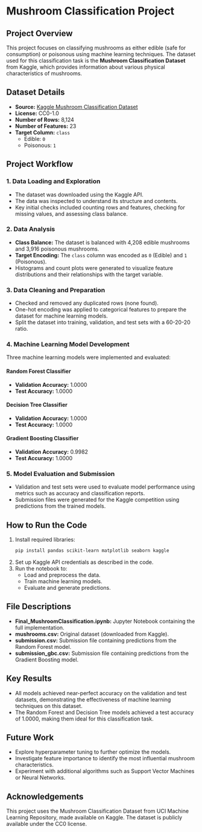 # Mushroom Classification Project

## Project Overview
This project focuses on classifying mushrooms as either edible (safe for consumption) or poisonous using machine learning techniques. The dataset used for this classification task is the **Mushroom Classification Dataset** from Kaggle, which provides information about various physical characteristics of mushrooms.

## Dataset Details
- **Source:** [Kaggle Mushroom Classification Dataset](https://www.kaggle.com/datasets/uciml/mushroom-classification)
- **License:** CC0-1.0
- **Number of Rows:** 8,124
- **Number of Features:** 23
- **Target Column:** `class`
  - Edible: `0`
  - Poisonous: `1`

## Project Workflow

### 1. Data Loading and Exploration
- The dataset was downloaded using the Kaggle API.
- The data was inspected to understand its structure and contents.
- Key initial checks included counting rows and features, checking for missing values, and assessing class balance.

### 2. Data Analysis
- **Class Balance:** The dataset is balanced with 4,208 edible mushrooms and 3,916 poisonous mushrooms.
- **Target Encoding:** The `class` column was encoded as `0` (Edible) and `1` (Poisonous).
- Histograms and count plots were generated to visualize feature distributions and their relationships with the target variable.

### 3. Data Cleaning and Preparation
- Checked and removed any duplicated rows (none found).
- One-hot encoding was applied to categorical features to prepare the dataset for machine learning models.
- Split the dataset into training, validation, and test sets with a 60-20-20 ratio.

### 4. Machine Learning Model Development
Three machine learning models were implemented and evaluated:

#### Random Forest Classifier
- **Validation Accuracy:** 1.0000
- **Test Accuracy:** 1.0000

#### Decision Tree Classifier
- **Validation Accuracy:** 1.0000
- **Test Accuracy:** 1.0000

#### Gradient Boosting Classifier
- **Validation Accuracy:** 0.9982
- **Test Accuracy:** 1.0000

### 5. Model Evaluation and Submission
- Validation and test sets were used to evaluate model performance using metrics such as accuracy and classification reports.
- Submission files were generated for the Kaggle competition using predictions from the trained models.

## How to Run the Code
1. Install required libraries:
   ```bash
   pip install pandas scikit-learn matplotlib seaborn kaggle
   ```
2. Set up Kaggle API credentials as described in the code.
3. Run the notebook to:
   - Load and preprocess the data.
   - Train machine learning models.
   - Evaluate and generate predictions.

## File Descriptions
- **Final_MushroomClassification.ipynb:** Jupyter Notebook containing the full implementation.
- **mushrooms.csv:** Original dataset (downloaded from Kaggle).
- **submission.csv:** Submission file containing predictions from the Random Forest model.
- **submission_gbc.csv:** Submission file containing predictions from the Gradient Boosting model.

## Key Results
- All models achieved near-perfect accuracy on the validation and test datasets, demonstrating the effectiveness of machine learning techniques on this dataset.
- The Random Forest and Decision Tree models achieved a test accuracy of 1.0000, making them ideal for this classification task.

## Future Work
- Explore hyperparameter tuning to further optimize the models.
- Investigate feature importance to identify the most influential mushroom characteristics.
- Experiment with additional algorithms such as Support Vector Machines or Neural Networks.

## Acknowledgements
This project uses the Mushroom Classification Dataset from UCI Machine Learning Repository, made available on Kaggle. The dataset is publicly available under the CC0 license.
